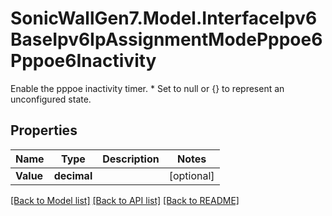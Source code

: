 # SonicWallGen7.Model.InterfaceIpv6BaseIpv6IpAssignmentModePppoe6Pppoe6Inactivity
Enable the pppoe inactivity timer. * Set to null or {} to represent  an unconfigured state.

## Properties

Name | Type | Description | Notes
------------ | ------------- | ------------- | -------------
**Value** | **decimal** |  | [optional] 

[[Back to Model list]](../README.md#documentation-for-models) [[Back to API list]](../README.md#documentation-for-api-endpoints) [[Back to README]](../README.md)

